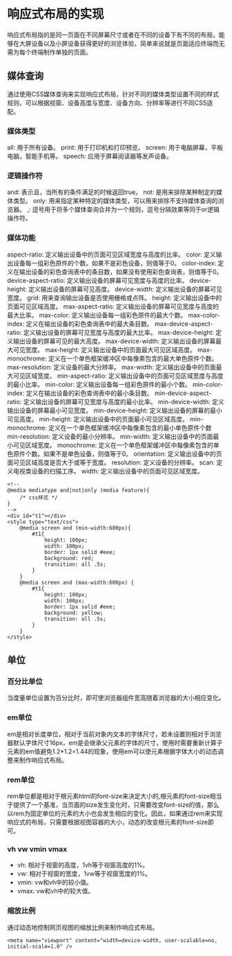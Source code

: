 # 响应式布局的实现
响应式布局指的是同一页面在不同屏幕尺寸或者在不同的设备下有不同的布局，能够在大屏设备以及小屏设备获得更好的浏览体验，简单来说就是页面适应终端而无需为每个终端制作单独的页面。

## 媒体查询
通过使用CSS媒体查询来实现响应式布局，针对不同的媒体类型设置不同的样式规则，可以根据视窗、设备高度与宽度、设备方向、分辨率等进行不同CSS适配。

### 媒体类型
all: 用于所有设备。
print: 用于打印机和打印预览。
screen: 用于电脑屏幕，平板电脑，智能手机等。
speech: 应用于屏幕阅读器等发声设备。

### 逻辑操作符
and: 表示且，当所有的条件满足的时候返回true。
not: 是用来排除某种制定的媒体类型。
only: 用来指定某种特定的媒体类型，可以用来排除不支持媒体查询的浏览器。
,: 逗号用于将多个媒体查询合并为一个规则，逗号分隔效果等同于or逻辑操作符。

### 媒体功能
aspect-ratio: 定义输出设备中的页面可见区域宽度与高度的比率。
color: 定义输出设备每一组彩色原件的个数。如果不是彩色设备，则值等于0。
color-index: 定义在输出设备的彩色查询表中的条目数，如果没有使用彩色查询表，则值等于0。
device-aspect-ratio: 定义输出设备的屏幕可见宽度与高度的比率。
device-height: 定义输出设备的屏幕可见高度。
device-width: 定义输出设备的屏幕可见宽度。
grid: 用来查询输出设备是否使用栅格或点阵。
height: 定义输出设备中的页面可见区域高度。
max-aspect-ratio: 定义输出设备的屏幕可见宽度与高度的最大比率。
max-color: 定义输出设备每一组彩色原件的最大个数。
max-color-index: 定义在输出设备的彩色查询表中的最大条目数。
max-device-aspect-ratio: 定义输出设备的屏幕可见宽度与高度的最大比率。
max-device-height: 定义输出设备的屏幕可见的最大高度。
max-device-width: 定义输出设备的屏幕最大可见宽度。
max-height: 定义输出设备中的页面最大可见区域高度。
max-monochrome: 定义在一个单色框架缓冲区中每像素包含的最大单色原件个数。
max-resolution: 定义设备的最大分辨率。
max-width: 定义输出设备中的页面最大可见区域宽度。
min-aspect-ratio: 定义输出设备中的页面可见区域宽度与高度的最小比率。
min-color: 定义输出设备每一组彩色原件的最小个数。
min-color-index: 定义在输出设备的彩色查询表中的最小条目数。
min-device-aspect-ratio: 定义输出设备的屏幕可见宽度与高度的最小比率。
min-device-width: 定义输出设备的屏幕最小可见宽度。
min-device-height: 定义输出设备的屏幕的最小可见高度。
min-height: 定义输出设备中的页面最小可见区域高度。
min-monochrome: 定义在一个单色框架缓冲区中每像素包含的最小单色原件个数
min-resolution: 定义设备的最小分辨率。
min-width: 定义输出设备中的页面最小可见区域宽度。
monochrome: 定义在一个单色框架缓冲区中每像素包含的单色原件个数。如果不是单色设备，则值等于0。
orientation: 定义输出设备中的页面可见区域高度是否大于或等于宽度。
resolution: 定义设备的分辨率。
scan: 定义电视类设备的扫描工序。
width: 定义输出设备中的页面可见区域宽度。

```
<!--
@media mediatype and|not|only (media feature){
    /* css样式 */
}
-->
<div id="t1"></div>
<style type="text/css">
    @media screen and (min-width:600px){ 
        #t1{
            height: 100px;
            width: 100px;
            border: 1px solid #eee;
            background: red;
            transition: all .5s;
        }
    }
    @media screen and (max-width:600px) { 
        #t1{
            height: 100px;
            width: 100px;
            border: 1px solid #eee;
            background: yellow;
            transition: all .5s;
        }
    }
</style>

```

## 单位
### 百分比单位
当度量单位设置为百分比时，即可使浏览器组件宽高随着浏览器的大小相应变化。

### em单位
em是相对长度单位，相对于当前对象内文本的字体尺寸，若未设置则相对于浏览器默认字体尺寸16px，em是会继承父元素的字体的尺寸，使用时需要重新计算子元素的em值避免1.2*1.2=1.44的现象，使用em可以使元素根据字体大小的动态调整来制作响应式布局。

### rem单位
rem单位都是相对于根元素html的font-size来决定大小的,根元素的font-size相当于提供了一个基准，当页面的size发生变化时，只需要改变font-size的值，那么以rem为固定单位的元素的大小也会发生相应的变化。因此，如果通过rem来实现响应式的布局，只需要根据视图容器的大小，动态的改变根元素的font-size即可。

### vh vw vmin vmax
- vh: 相对于视窗的高度，1vh等于视窗高度的1%。
- vw: 相对于视窗的宽度，1vw等于视窗宽度的1%。
- vmin: vw和vh中的较小值。
- vmax: vw和vh中的较大值。

### 缩放比例
通过动态地控制网页视图的缩放比例来制作响应式布局。

```<meta name="viewport" content="width=device-width, user-scalable=no, initial-scale=1.0" />```